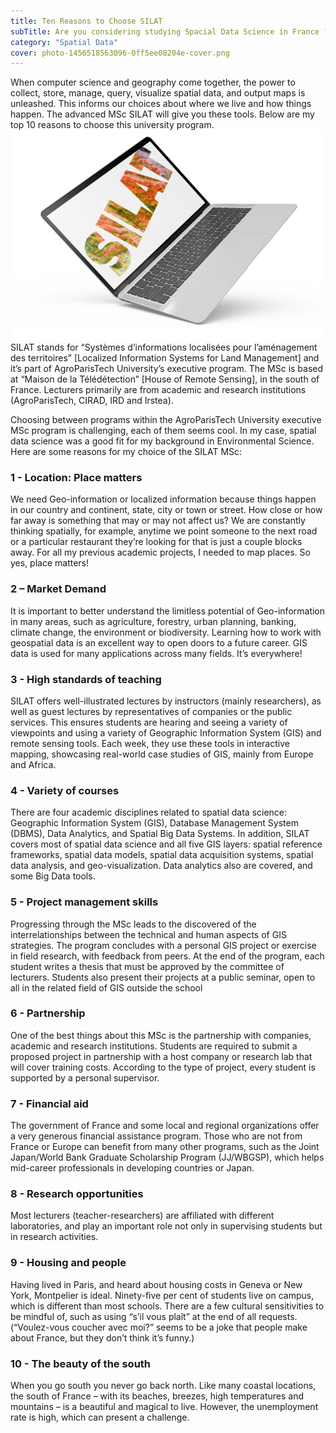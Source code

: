 ```yaml
---
title: Ten Reasons to Choose SILAT
subTitle: Are you considering studying Spacial Data Science in France ?
category: "Spatial Data"
cover: photo-1456518563096-0ff5ee08204e-cover.png
---
```


When computer science and geography come together, the power to collect, store, manage, query, visualize spatial data, and output maps is unleashed. This informs our choices about where we live and how things happen. The advanced MSc SILAT will give you these tools. Below are my top 10 reasons to choose this university program.![unsplash.com](./photo-1456518563096-0ff5ee08204e.png) SILAT stands for “Systèmes d’informations localisées pour l’aménagement des territoires” [Localized Information Systems for Land Management] and it’s part of AgroParisTech University’s executive program. The MSc is based at “Maison de la Télédétection” [House of Remote Sensing], in the south of France. Lecturers primarily are from academic and research institutions (AgroParisTech, CIRAD, IRD and Irstea).

Choosing between programs within the AgroParisTech University executive MSc program is challenging, each of them seems cool. In my case, spatial data science was a good fit for my background in Environmental Science. Here are some reasons for my choice of the SILAT MSc:

### 1 - Location: Place matters

We need Geo-information or localized information because things happen in our country and continent, state, city or town or street. How close or how far away is something that may or may not affect us? We are constantly thinking spatially, for example, anytime we point someone to the next road or a particular restaurant they’re looking for that is just a couple blocks away. For all my previous academic projects, I needed to map places. So yes, place matters!

### 2 – Market Demand

It is important to better understand the limitless potential of Geo-information in many areas, such as agriculture, forestry, urban planning, banking, climate change, the environment or biodiversity. Learning how to work with geospatial data is an excellent way to open doors to a future career. GIS data is used for many applications across many fields. It’s everywhere!

### 3 - High standards of teaching

SILAT offers well-illustrated lectures by instructors (mainly researchers), as well as guest lectures by representatives of companies or the public services. This ensures students are hearing and seeing a variety of viewpoints and using a variety of Geographic Information System (GIS) and remote sensing tools. Each week, they use these tools in interactive mapping, showcasing real-world case studies of GIS, mainly from Europe and Africa.

### 4 - Variety of courses

There are four academic disciplines related to spatial data science: Geographic Information System (GIS), Database Management System (DBMS), Data Analytics, and Spatial Big Data Systems. In addition, SILAT covers most of spatial data science and all five GIS layers: spatial reference frameworks, spatial data models, spatial data acquisition systems, spatial data analysis, and geo-visualization. Data analytics also are covered, and some Big Data tools.

### 5 - Project management skills

Progressing through the MSc leads to the discovered of the interrelationships between the technical and human aspects of GIS strategies. The program concludes with a personal GIS project or exercise in field research, with feedback from peers. At the end of the program, each student writes a thesis that must be approved by the committee of lecturers. Students also present their projects at a public seminar, open to all in the related field of GIS outside the school

### 6 - Partnership

One of the best things about this MSc is the partnership with companies, academic and research institutions. Students are required to submit a proposed project in partnership with a host company or research lab that will cover training costs. According to the type of project, every student is supported by a personal supervisor.

### 7 - Financial aid

The government of France and some local and regional organizations offer a very generous financial assistance program. Those who are not from France or Europe can benefit from many other programs, such as the Joint Japan/World Bank Graduate Scholarship Program (JJ/WBGSP), which helps mid-career professionals in developing countries or Japan.

### 8 - Research opportunities

Most lecturers (teacher-researchers) are affiliated with different laboratories, and play an important role not only in supervising students but in research activities.

### 9 - Housing and people

Having lived in Paris, and heard about housing costs in Geneva or New York, Montpelier is ideal. Ninety-five per cent of students live on campus, which is different than most schools. There are a few cultural sensitivities to be mindful of, such as using “s’il vous plaît” at the end of all requests. (“Voulez-vous coucher avec moi?” seems to be a joke that people make about France, but they don’t think it’s funny.)

### 10 - The beauty of the south

When you go south you never go back north. Like many coastal locations, the south of France – with its beaches, breezes, high temperatures and mountains – is a beautiful and magical to live. However, the unemployment rate is high, which can present a challenge.
